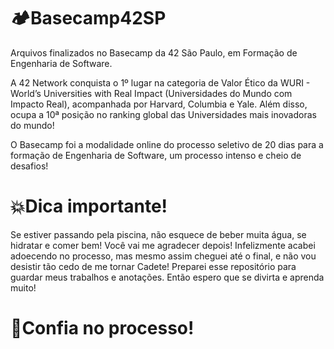 # 🏕️Basecamp42SP
Arquivos finalizados no Basecamp da 42 São Paulo, em Formação de Engenharia de Software. 

A 42 Network conquista o 1º lugar na categoria de Valor Ético da WURI - World’s Universities with Real Impact (Universidades do Mundo com Impacto Real), acompanhada por Harvard, Columbia e Yale.  Além disso, ocupa a 10ª posição no ranking global das Universidades mais inovadoras do mundo!

O Basecamp foi a modalidade online do processo seletivo de 20 dias para a formação de Engenharia de Software, um processo intenso e cheio de desafios! 

# 💥Dica importante! 
Se estiver passando pela piscina, não esquece de beber muita água, se hidratar e comer bem! Você vai me agradecer depois! Infelizmente acabei adoecendo no processo, mas mesmo assim cheguei até o final, e não vou desistir tão cedo de me tornar Cadete! Preparei esse repositório para guardar meus trabalhos e anotações. Então espero que se divirta e aprenda muito! 

# 💌Confia no processo!
